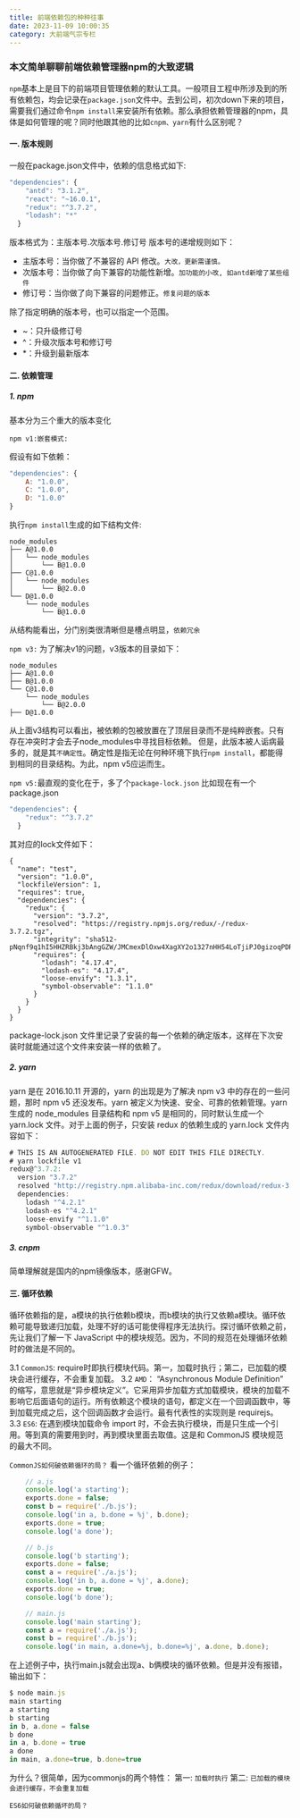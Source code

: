 ```yaml
---
title: 前端依赖包的种种往事
date: 2023-11-09 10:00:35
category: 大前端气宗专栏
---
```



### 本文简单聊聊前端依赖管理器npm的大致逻辑

`npm`基本上是目下的前端项目管理依赖的默认工具。一般项目工程中所涉及到的所有依赖包，均会记录在`package.json`文件中。去到公司，初次down下来的项目，需要我们通过命令`npm install`来安装所有依赖。那么承担依赖管理器的npm，具体是如何管理的呢？同时他跟其他的比如`cnpm、yarn`有什么区别呢？

#### 一. 版本规则
一般在package.json文件中，依赖的信息格式如下:
```javascript
"dependencies": {
    "antd": "3.1.2",
    "react": "~16.0.1",
    "redux": "^3.7.2",
    "lodash": "*"
  }
```
版本格式为：主版本号.次版本号.修订号
版本号的递增规则如下：
- 主版本号：当你做了不兼容的 API 修改。`大改，更新需谨慎。`
- 次版本号：当你做了向下兼容的功能性新增。`加功能的小改, 如antd新增了某些组件`
- 修订号：当你做了向下兼容的问题修正。`修复问题的版本`

除了指定明确的版本号，也可以指定一个范围。
- ~：只升级修订号
- ^：升级次版本号和修订号
- *：升级到最新版本

#### 二. 依赖管理

##### 1. npm
基本分为三个重大的版本变化

`npm v1:嵌套模式:`

假设有如下依赖：
```javascript
"dependencies": {
    A: "1.0.0",
    C: "1.0.0",
    D: "1.0.0"
}
```
执行`npm install`生成的如下结构文件:
```javscript
node_modules
├── A@1.0.0
│   └── node_modules
│       └── B@1.0.0
├── C@1.0.0
│   └── node_modules
│       └── B@2.0.0
└── D@1.0.0
    └── node_modules
        └── B@1.0.0
```
从结构能看出，分门别类很清晰但是槽点明显，`依赖冗余`


`npm v3:`
为了解决v1的问题，v3版本的目录如下：
```javscript
node_modules
├── A@1.0.0
├── B@1.0.0
└── C@1.0.0
    └── node_modules
        └── B@2.0.0
├── D@1.0.0
```
从上面v3结构可以看出，被依赖的包被放置在了顶层目录而不是纯粹嵌套。只有存在冲突时才会去子node_modules中寻找目标依赖。
但是，此版本被人诟病最多的，就是其`不确定性`。确定性是指无论在何种环境下执行`npm install`，都能得到相同的目录结构。为此，npm v5应运而生。

`npm v5:`最直观的变化在于，多了个`package-lock.json`
比如现在有一个package.json
```javascript
"dependencies": {
    "redux": "^3.7.2"
  }
```
其对应的lock文件如下：
```javacript
{
  "name": "test",
  "version": "1.0.0",
  "lockfileVersion": 1,
  "requires": true,
  "dependencies": {
    "redux": {
      "version": "3.7.2",
      "resolved": "https://registry.npmjs.org/redux/-/redux-3.7.2.tgz",
      "integrity": "sha512-pNqnf9q1hI5HHZRBkj3bAngGZW/JMCmexDlOxw4XagXY2o1327nHH54LoTjiPJ0gizoqPDRqWyX/00g0hD6w+A==",
      "requires": {
        "lodash": "4.17.4",
        "lodash-es": "4.17.4",
        "loose-envify": "1.3.1",
        "symbol-observable": "1.1.0"
      }
    }
  }
}
```
package-lock.json 文件里记录了安装的每一个依赖的确定版本，这样在下次安装时就能通过这个文件来安装一样的依赖了。

##### 2. yarn
yarn 是在 2016.10.11 开源的，yarn 的出现是为了解决 npm v3 中的存在的一些问题，那时 npm v5 还没发布。yarn 被定义为快速、安全、可靠的依赖管理。yarn 生成的 node_modules 目录结构和 npm v5 是相同的，同时默认生成一个 yarn.lock 文件。对于上面的例子，只安装 redux 的依赖生成的 yarn.lock 文件内容如下：

```javascript
# THIS IS AN AUTOGENERATED FILE. DO NOT EDIT THIS FILE DIRECTLY.
# yarn lockfile v1
redux@^3.7.2:
  version "3.7.2"
  resolved "http://registry.npm.alibaba-inc.com/redux/download/redux-3.7.2.tgz#06b73123215901d25d065be342eb026bc1c8537b"
  dependencies:
    lodash "^4.2.1"
    lodash-es "^4.2.1"
    loose-envify "^1.1.0"
    symbol-observable "^1.0.3"
```

##### 3. cnpm
简单理解就是国内的npm镜像版本，感谢GFW。

#### 三. 循环依赖
循环依赖指的是，a模块的执行依赖b模块，而b模块的执行又依赖a模块。循环依赖可能导致递归加载，处理不好的话可能使得程序无法执行。探讨循环依赖之前，先让我们了解一下 JavaScript 中的模块规范。因为，不同的规范在处理循环依赖时的做法是不同的。

3.1 `CommonJS`: require时即执行模块代码。第一，加载时执行；第二，已加载的模块会进行缓存，不会重复加载。
3.2 `AMD`： “Asynchronous Module Definition” 的缩写，意思就是“异步模块定义”。它采用异步加载方式加载模块，模块的加载不影响它后面语句的运行。所有依赖这个模块的语句，都定义在一个回调函数中，等到加载完成之后，这个回调函数才会运行。最有代表性的实现则是 requirejs。
3.3 `ES6`: 在遇到模块加载命令 import 时，不会去执行模块，而是只生成一个引用。等到真的需要用到时，再到模块里面去取值。这是和 CommonJS 模块规范的最大不同。


`CommonJS如何破依赖循环的局？`
看一个循环依赖的例子：
```javascript
    // a.js
    console.log('a starting');
    exports.done = false;
    const b = require('./b.js');
    console.log('in a, b.done = %j', b.done);
    exports.done = true;
    console.log('a done');
```
```javascript
    // b.js
    console.log('b starting');
    exports.done = false;
    const a = require('./a.js');
    console.log('in b, a.done = %j', a.done);
    exports.done = true;
    console.log('b done');
```

```javascript
    // main.js
    console.log('main starting');
    const a = require('./a.js');
    const b = require('./b.js');
    console.log('in main, a.done=%j, b.done=%j', a.done, b.done);
```

在上述例子中，执行main.js就会出现a、b俩模块的循环依赖。但是并没有报错，输出如下：
```javascript
$ node main.js
main starting
a starting
b starting
in b, a.done = false
b done
in a, b.done = true
a done
in main, a.done=true, b.done=true
```
为什么？很简单，因为commonjs的两个特性：
第一: `加载时执行`
第二: `已加载的模块会进行缓存，不会重复加载`

`ES6如何破依赖循坏的局？`













